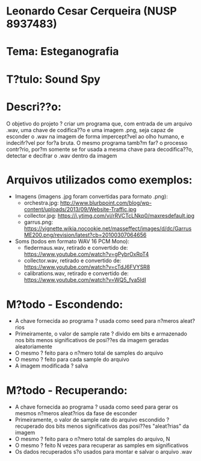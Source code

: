 # Leonardo Cesar Cerqueira (NUSP 8937483)

# Tema: Esteganografia

# T?tulo: Sound Spy

# Descri??o:
O objetivo do projeto ? criar um programa que, com entrada de um arquivo 
.wav, uma chave de codifica??o e uma imagem .png, seja capaz de esconder o 
.wav na imagem de forma impercept?vel ao olho humano, e indecifr?vel por 
for?a bruta. O mesmo programa tamb?m far? o processo contr?rio, por?m somente
se for usada a mesma chave para decodifica??o, detectar e decifrar o .wav 
dentro da imagem

# Arquivos utilizados como exemplos:
- Imagens (imagens .jpg foram convertidas para formato .png):
	* orchestra.jpg: http://www.blurbpoint.com/blog/wp-content/uploads/2013/09/Website-Traffic.jpg
	* collector.jpg: https://i.ytimg.com/vi/rRVCTcLNkp0/maxresdefault.jpg
	* garrus.png: https://vignette.wikia.nocookie.net/masseffect/images/d/dc/GarrusME200.png/revision/latest?cb=20100307064656
- Soms (todos em formato WAV 16 PCM Mono):
	* fledermaus.wav, retirado e convertido de: https://www.youtube.com/watch?v=gPybrOxRoT4
	* collector.wav, retirado e convertido de: https://www.youtube.com/watch?v=cTdJ6FVYSR8
	* calibrations.wav, retirado e convertido de: https://www.youtube.com/watch?v=WQ5_fya5IdI
	
# M?todo - Escondendo:
- A chave fornecida ao programa ? usada como seed para n?meros aleat?rios
- Primeiramente, o valor de sample rate ? divido em bits e armazenado nos
bits menos significativos de posi??es da imagem geradas aleatoriamente
- O mesmo ? feito para o n?mero total de samples do arquivo
- O mesmo ? feito para cada sample do arquivo
- A imagem modificada ? salva

# M?todo - Recuperando:
- A chave fornecida ao programa ? usada como seed para gerar os mesmos
n?meros aleat?rios da fase de esconder
- Primeiramente, o valor de sample rate do arquivo escondido ? recuperado
dos bits menos significativos das posi??es "aleat?rias" da imagem
- O mesmo ? feito para o n?mero total de samples do arquivo, N
- O mesmo ? feito N vezes para recuperar as samples em significativos
- Os dados recuperados s?o usados para montar e salvar o arquivo .wav